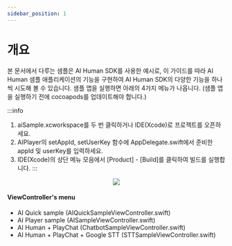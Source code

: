 ```yaml
---
sidebar_position: 1
---
```


# 개요

본 문서에서 다루는 샘플은 AI Human SDK를 사용한 예시로, 이 가이드를 따라 AI Human 샘플 애플리케이션의 기능을 구현하여 AI Human SDK의 다양한 기능을 하나씩 시도해 볼 수 있습니다. 샘플 앱을 실행하면 아래의 4가지 메뉴가 나옵니다. (샘플 앱을 실행하기 전에 cocoapods를 업데이트해야 합니다.)

:::info
1. aiSample.xcworkspace를 두 번 클릭하거나 IDE(Xcode)로 프로젝트를 오픈하세요.
2. AIPlayer의 setAppId, setUserKey 함수에 AppDelegate.swift에서 준비한 appId 및 userKey를 입력하세요.
3. IDE(Xcode)의 상단 메뉴 모음에서 [Product] - [Build]를 클릭하여 빌드를 실행합니다.
:::
<p align="center">
<img src="/img/aihuman/ios/aisample_ss_menu.PNG" style={{zoom: "25%"}} />
</p>

#### ViewController's menu

- AI Quick sample (AIQuickSampleViewController.swift)
- AI Player sample (AISampleViewController.swift)
- AI Human + PlayChat (ChatbotSampleViewController.swift)
- AI Human + PlayChat + Google STT (STTSampleViewController.swift)
